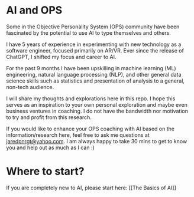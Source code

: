 # AI and OPS
Some in the Objective Personality System (OPS) community have been fascinated by the potential to use AI to type themselves and others.

I have 5 years of experience in experimenting with new technology as a software engineer, focused primarily on AR/VR. Ever since the release of ChatGPT, I shifted my focus and career to AI.

For the past 9 months I have been upskilling in machine learning (ML) engineering, natural language processing (NLP), and other general data science skills such as statistics and presentation of analysis to a general, non-tech audience.

I will share my thoughts and explorations here in this repo. I hope this serves as an inspiration to your own personal exploration and maybe even business ventures in coaching. I do not have the bandwidth nor motivation to try and profit from this research. 

If you would like to enhance your OPS coaching with AI based on the information/research here, feel free to ask me questions at jaredpnrgt@yahoo.com. I am always happy to take 30 mins to get to know you and help out as much as I can :)

# Where to start?

If you are completely new to AI, please start here: [[The Basics of AI]] 